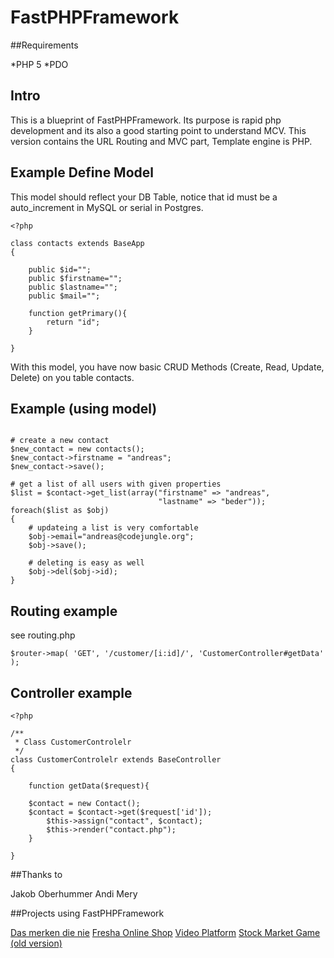 # FastPHPFramework

##Requirements

*PHP 5
*PDO

## Intro 

This is a blueprint of FastPHPFramework.
Its purpose is rapid php development and its also a good starting point to understand MCV. 
This version contains the URL Routing and MVC part, Template engine is PHP. 

## Example Define Model

This model should reflect your DB Table, notice that id must be a auto_increment in MySQL
or serial in Postgres. 

```
<?php

class contacts extends BaseApp
{

    public $id="";
    public $firstname="";
    public $lastname="";
    public $mail="";
    
    function getPrimary(){
        return "id";
    }

}
```


With this model, you have now basic CRUD Methods (Create, Read, Update, Delete) 
on you table contacts.

## Example (using model)

```

# create a new contact
$new_contact = new contacts();
$new_contact->firstname = "andreas";
$new_contact->save();

# get a list of all users with given properties
$list = $contact->get_list(array("firstname" => "andreas",
                                 "lastname" => "beder"));
foreach($list as $obj)
{
    # updateing a list is very comfortable
    $obj->email="andreas@codejungle.org";
    $obj->save();

    # deleting is easy as well
    $obj->del($obj->id);
}
```


## Routing example 
see routing.php

```
$router->map( 'GET', '/customer/[i:id]/', 'CustomerController#getData' );
```

## Controller example


```
<?php

/**
 * Class CustomerControlelr
 */
class CustomerControlelr extends BaseController
{
    
    function getData($request){

	$contact = new Contact();
	$contact = $contact->get($request['id']);
        $this->assign("contact", $contact);
        $this->render("contact.php");
    }

}
```


##Thanks to

Jakob Oberhummer
Andi Mery 


##Projects using FastPHPFramework 

[Das merken die nie](http://dasmerkendienie.com/)
[Fresha Online Shop](http://fresha.moving-bytes.at)
[Video Platform](http://video.codejungle.org)
[Stock Market Game (old version)](http://boerse.codejungle.org/)

